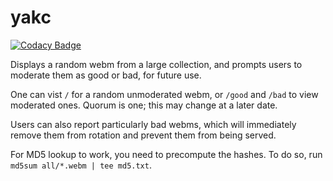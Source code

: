 # yakc

[![Codacy Badge](https://api.codacy.com/project/badge/Grade/609f8fbe1f6944c097f9fbb9eec852ac)](https://www.codacy.com/app/douglas/yakc?utm_source=github.com&utm_medium=referral&utm_content=zuzak/yakc&utm_campaign=badger)

Displays a random webm from a large collection, and prompts users to moderate
them as good or bad, for future use.

One can vist `/` for a random unmoderated webm, or `/good` and `/bad` to
view moderated ones. Quorum is one; this may change at a later date.

Users can also report particularly bad webms, which will immediately
remove them from rotation and prevent them from being served.

For MD5 lookup to work, you need to precompute the hashes.
To do so, run `md5sum all/*.webm | tee md5.txt`.
